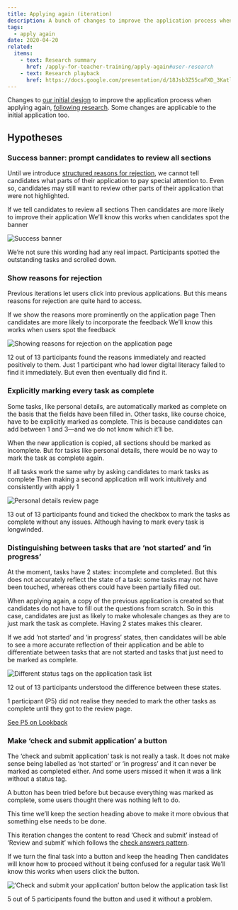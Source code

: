 ```yaml
---
title: Applying again (iteration)
description: A bunch of changes to improve the application process when applying again. Some of the changes are just as applicable when making the first application.
tags:
  - apply again
date: 2020-04-20
related:
  items:
    - text: Research summary
      href: /apply-for-teacher-training/apply-again#user-research
    - text: Research playback
      href: https://docs.google.com/presentation/d/18Jsb3Z55caFXD_3KatlHaqdwFClCdZeLYxi_QtCRmho/edit
---
```


Changes to [our initial design](/apply-for-teacher-training/apply-again) to improve the application process when applying again, [following research](/apply-for-teacher-training/apply-again#user-research). Some changes are applicable to the initial application too.

## Hypotheses

### Success banner: prompt candidates to review all sections

Until we introduce [structured reasons for rejection](/manage-teacher-training-applications/reasons-for-rejection), we cannot tell candidates what parts of their application to pay special attention to. Even so, candidates may still want to review other parts of their application that were not highlighted.

If we tell candidates to review all sections
Then candidates are more likely to improve their application
We’ll know this works when candidates spot the banner

![Success banner](banner.png)

We’re not sure this wording had any real impact. Participants spotted the outstanding tasks and scrolled down.

### Show reasons for rejection

Previous iterations let users click into previous applications. But this means reasons for rejection are quite hard to access.

If we show the reasons more prominently on the application page
Then candidates are more likely to incorporate the feedback
We’ll know this works when users spot the feedback

![Showing reasons for rejection on the application page](reasons-for-rejection.png)

12 out of 13 participants found the reasons immediately and reacted positively to them. Just 1 participant who had lower digital literacy failed to find it immediately. But even then eventually did find it.

### Explicitly marking every task as complete

Some tasks, like personal details, are automatically marked as complete on the basis that the fields have been filled in. Other tasks, like course choice, have to be explicitly marked as complete. This is because candidates can add between 1 and 3—and we do not know which it’ll be.

When the new application is copied, all sections should be marked as incomplete. But for tasks like personal details, there would be no way to mark the task as complete again.

If all tasks work the same why by asking candidates to mark tasks as complete
Then making a second application will work intuitively and consistently with apply 1

![Personal details review page](personal-details.png)

13 out of 13 participants found and ticked the checkbox to mark the tasks as complete without any issues. Although having to mark every task is longwinded.

### Distinguishing between tasks that are ‘not started’ and ‘in progress’

At the moment, tasks have 2 states: incomplete and completed. But this does not accurately reflect the state of a task: some tasks may not have been touched, whereas others could have been partially filled out.

When applying again, a copy of the previous application is created so that candidates do not have to fill out the questions from scratch. So in this case, candidates are just as likely to make wholesale changes as they are to just mark the task as complete. Having 2 states makes this clearer.

If we add ‘not started’ and ‘in progress’ states, then candidates will be able to see a more accurate reflection of their application and be able to differentiate between tasks that are not started and tasks that just need to be marked as complete.

![Different status tags on the application task list](status-tags.png)

12 out of 13 participants understood the difference between these states.

1 participant (P5) did not realise they needed to mark the other tasks as complete until they got to the review page.

[See P5 on Lookback](https://lookback.io/watch/FvL23dcHaUZauAchg?t=25m1s)

### Make ‘check and submit application’ a button

The ‘check and submit application’ task is not really a task. It does not make sense being labelled as ‘not started’ or ‘in progress’ and it can never be marked as completed either. And some users missed it when it was a link without a status tag.

A button has been tried before but because everything was marked as complete, some users thought there was nothing left to do.

This time we’ll keep the section heading above to make it more obvious that something else needs to be done.

This iteration changes the content to read ‘Check and submit’ instead of ‘Review and submit’ which follows the [check answers pattern](https://design-system.service.gov.uk/patterns/check-answers/).

If we turn the final task into a button and keep the heading
Then candidates will know how to proceed without it being confused for a regular task
We’ll know this works when users click the button.

![‘Check and submit your application’ button below the application task list](button.png)

5 out of 5 participants found the button and used it without a problem.

